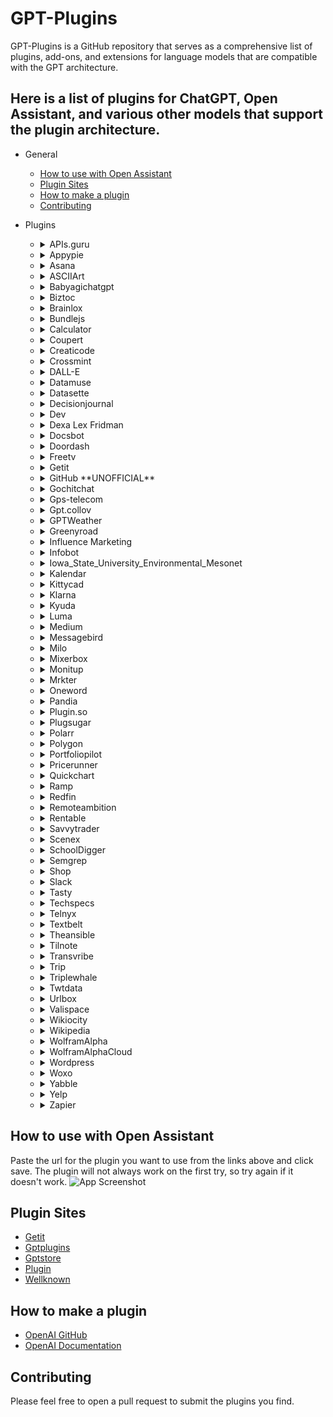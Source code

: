 # GPT-Plugins

GPT-Plugins is a GitHub repository that serves as a comprehensive list of plugins, add-ons, and extensions for language models that are compatible with the GPT architecture.

## Here is a list of plugins for ChatGPT, Open Assistant, and various other models that support the plugin architecture.

- General

  - [How to use with Open Assistant](#How-to-use-with-Open-Assistant)
  - [Plugin Sites](#Plugin-Sites)
  - [How to make a plugin](#How-to-make-a-plugin)
  - [Contributing](#Contributing)

- Plugins

  - <details>
    <summary>APIs.guru</summary>

    Plugin for accessing APIs.guru OpenAPI Directory.

    [Website](https://apis.guru/)

    [Plugin](https://apis.guru/.well-known/ai-plugin.json)

    </details>

  - <details>
    <summary>Appypie</summary>

    Plugin for Appypie, a no-code app development platform that allows users to create mobile apps without writing a single line of code.

    [Website](https://appypie.com)

    [Plugin](https://www.appypie.com/.well-known/ai-plugin.json)

    </details>

  - <details>
    <summary>Asana</summary>

    Asana is a project management tool that helps teams track their work and collaborate more effectively.

    [Website](https://asana.com/)

    [Plugin](https://app.asana.com/.well-known/ai-plugin.json)

    </details>

  - <details>
    <summary>ASCIIArt</summary>

    ASCIIArt is a plugin that generates ASCII art from text.

    [Plugin](https://chatgpt-plugin-ts.transitive-bullshit.workers.dev/.well-known/ai-plugin.json)

    </details>

  - <details>
    <summary>Babyagichatgpt</summary>

    Plugin for running autonomous agents to complete a final goal using BabyAGI.

    [Plugin](https://babyagichatgpt.skirano.repl.co/.well-known/ai-plugin.json)

    </details>

  - <details>
    <summary>Biztoc</summary>

    Plugin for querying BizToc for business news.

    [Website](https://biztoc.com/)

    [Plugin](https://biztoc.com/.well-known/ai-plugin.json)

    </details>

  - <details>
    <summary>Brainlox</summary>

    An AI-based Learn to Code platform is a personalized and interactive tool that utilizes machine learning algorithms to provide tailored guidance and real-time feedback to users learning a wide range of programming languages.

    [Website](https://brainlox.ai/)

    [Plugin](https://brainlox.ai/.well-known/ai-plugin.json)

    </details>

  - <details>
    <summary>Bundlejs</summary>

    BundleJS is an online tool that can bundle your projects, minify them, and show their gzip and brotli size, without having to install any npm packages, with typescript support, and it can treeshake and bundle multiple packages together.

    [Website](https://bundlejs.com/about)

    [Plugin](https://deno.bundlejs.com/.well-known/ai-plugin.json)

    </details>

  - <details>
    <summary>Calculator</summary>

    Calculator is a plugin that allows you to perform arithmetic calculations.

    [Plugin](https://chat-calculator-plugin.supportmirage.repl.co/.well-known/ai-plugin.json)

    </details>

  - <details>
    <summary>Coupert</summary>

    Coupert is a browser extension that automatically finds and applies coupon codes at checkout with a single click.

    [Website](https://www.coupert.com/)

    [Plugin](https://www.coupert.com/.well-known/ai-plugin.json)

    </details>

  - <details>
    <summary>Creaticode</summary>

    Creaticode is a platform that allows you to generate text using various language models.

    [Plugin](https://openai.creaticode.com/.well-known/ai-plugin.json)

    </details>

  - <details>
    <summary>Crossmint</summary>

    Crossmint is a tool for NFT creators to accept credit card payments.

    [Website](https://www.crossmint.com/)

    [Plugin](https://www.crossmint.com/.well-known/ai-plugin.json)

    </details>

  - <details>
    <summary>DALL-E</summary>

    DALL-E is a plugin that generates images from text.

    [Website](https://openai.com/product/dall-e-2)

    [Plugin](https://api.openai.com/.well-known/ai-plugin.json)

    </details>

  - <details>

    <summary>Datamuse</summary>

    Datamuse is a collection of websites, mobile apps, and APIs designed to help people create and communicate more effectively.

    [Website](https://datamuse.com/)

    [Plugin](https://datamuse.com/.well-known/ai-plugin.json)

    </details>

  - <details>

    <summary>Datasette</summary>

    Datasette is an open source multi-tool for exploring and publishing data

    [Website](https://datasette.io/)

    [Plugin](https://datasette.io/.well-known/ai-plugin.json)

    </details>

  - <details>

    <summary>Decisionjournal</summary>

    Decision Journal is a decision making analytics platform. Helping you document, review, and analyze your decision making.

    [Website](https://decisionjournalapp.com/)

    [Plugin](https://decisionjournalapp.com/.well-known/ai-plugin.json)

    </details>

  - <details>

    <summary>Dev</summary>

    Dev is a community of software developers getting together to help one another out.

    [Website](https://dev.to/)

    [Plugin](https://dev.to/.well-known/ai-plugin.json)

    </details>

  - <details>

    <summary>Dexa Lex Fridman</summary>

    Search across all of the Lex Fridman Podcast episodes – powered by Dexa AI.

    [Website](https://lexfridman.com/)

    [Plugin](https://chatgpt-plugin-dexa-lex-fridman.transitive-bullshit.workers.dev/.well-known/ai-plugin.json)

    </details>

  - <details>

    <summary>Docsbot</summary>

    Docsbot is a plugin that allows you to search for documentation using AI.

    [Website](https://docsbot.ai/)

    [Plugin](https://docsbot.ai/.well-known/ai-plugin.json)

    </details>

  - <details>

    <summary>Doordash</summary>

    Find a nearby DoorDash location using the DorrDash API.

    [Website](https://www.doordash.com/)

    [Plugin](https://consumer-mobile-bff.doordash.com/v1/aichat/static/ai-plugin.json)

    </details>

  - <details>

    <summary>Freetv</summary>

    FreeTV is a plugin for getting the latest news, including breaking and local news

    [Website](https://www.freetv-app.com/)

    [Plugin](https://www.freetv-app.com/.well-known/ai-plugin.json)

    </details>

  - <details>

    <summary>Getit</summary>

    Getit is an open GPT Plugin Registry.

    [Website](https://getit.ai/)

    [Plugin](https://api.getit.ai/.well_known/ai-plugin.json)

    </details>

  - <details>

    <summary>GitHub **UNOFFICIAL**</summary>

    GitHub is a plugin that allows you to search for repositories.

    [Website](https://github.com/)

    [Plugin](https://gh-plugin.teammait.com/.well-known/ai-plugin.json)

    </details>

  - <details>

    <summary>Gochitchat</summary>

    Gochitchat is an AI-powered chatbot that helps you work with text.

    [Website](https://gochitchat.ai/)

    [Plugin](https://gochitchat.ai/.well-known/ai-plugin.json)

    </details>

  - <details>

    <summary>Gps-telecom</summary>

    Get access to the very latest unified communication products, designed to integrate and futureproof your business.

    [Website](https://www.gps-telecom.com/)

    [Plugin](https://www.gps-telecom.com/.well-known/ai-plugin.json)

    </details>

  - <details>

    <summary>Gpt.collov</summary>

    Interior Design AI Generator.

    [Website](https://gpt.collov.com/)

    [Plugin](https://gpt.collov.com/.well-known/ai-plugin.json)

    </details>

  - <details>

    <summary>GPTWeather</summary>

    GPTWeather is a plugin that allows you to get weather forecasts.

    [Plugin](https://gptweather.skirano.repl.co/.well-known/ai-plugin.json)

    </details>

  - <details>

    <summary>Greenyroad</summary>

    Greenyroad is a plugin that reads multiple URLs and their content for chat context.

    [Website](https://www.greenyroad.com/)

    [Plugin](https://www.greenyroad.com/.well-known/ai-plugin.json)

    </details>

  - <details>

    <summary>Influence Marketing</summary>

    IMAI is a platform that helps brands find influencers to promote their products, manage campaigns, and track performance.

    [Website](https://influencermarketing.ai/)

    [Plugin](https://influencermarketing.ai/.well-known/ai-plugin.json)

    </details>

  - <details>

    <summary>Infobot</summary>

    Plugin for creating automatically updating wiki pages based on any ongoing topic or event.

    [Website](https://infobot.ai/)

    [Plugin](https://infobot.ai/.well-known/ai-plugin.json)

    </details>

  - <details>

    <summary>Iowa_State_University_Environmental_Mesonet</summary>

    Iowa State University Environmental Mesonet is a plugin that allows you to work with IEM data.

    [Website](https://mesonet.agron.iastate.edu/)

    [Plugin](https://mesonet.agron.iastate.edu/.well-known/ai-plugin.json)

    </details>

  - <details>

    <summary>Kalendar</summary>

    KalendarAI sales agents generate revenue on autopilot by reaching your potential customers and booking meetings through live chat sessions from 200+ million companies globally.

    [Website](https://kalendar.ai/)

    [Plugin](https://kalendar.ai/.well-known/ai-plugin.json)

    </details>

  - <details>

    <summary>Kittycad</summary>

    Plugin for interacting with CAD files and models.

    [Website](https://kittycad.io/)

    [Plugin](https://api.kittycad.io/.well-known/ai-plugin.json)

    </details>

  - <details>

    <summary>Klarna</summary>

    Search and compare prices from thousands of online shops.

    [Website](https://www.klarna.com/)

    [Plugin](https://www.klarna.com/.well-known/ai-plugin.json)

    </details>

  - <details>

    <summary>Kyuda</summary>

    Interact with over 1,000+ apps like Google Sheets, Gmail, HubSpot, Salesforce, and more.

    [Website](https://www.kyuda.io/)

    [Plugin](https://www.kyuda.io/.well-known/ai-plugin.json)

    </details>

  - <details>

    <summary>Luma</summary>

    Keep up with and manage your Luma events.

    [Website](https://lu.ma/)

    [Plugin](https://lu.ma/.well-known/ai-plugin.json)

    </details>

  - <details>

    <summary>Medium</summary>

    Medium is a plugin that allows you to search for articles.

    [Website](https://medium.com/)

    [Plugin](https://medium.com/.well-known/ai-plugin.json)

    </details>

  - <details>

    <summary>Messagebird</summary>

    MessageBird is a plugin that allows you to send SMS messages.

    [Website](https://www.messagebird.com/)

    [Plugin](https://www.messagebird.com/.well-known/ai-plugin.json)

    </details>

  - <details>

    <summary>Milo</summary>

    Curating the wisdom of village to give parents ideas that turn any 20 minutes from meh to magic.

    [Website](https://www.joinmilo.com/)

    [Plugin](https://www.joinmilo.com/.well-known/ai-plugin.json)

    </details>

  - <details>

    <summary>Mixerbox</summary>

    MixerBox is a plugin that allows you to search for music.

    [Website](https://www.mixerbox.com/)

    [Plugin](https://www.mixerbox.com/.well-known/ai-plugin.json)

    </details>

  - <details>

    <summary>Monitup</summary>

    Plugin that converts a natural language text into an SQL query.

    [Website](https://www.monitup.com/)

    [Plugin](https://www.monitup.com/.well-known/ai-plugin.json)

    </details>

  - <details>

    <summary>Mrkter</summary>

    Plugin for managing finance and marketing operation.

    [Website](https://mrkter.io/)

    [Plugin](https://mrkter.io/.well-known/ai-plugin.json)

    </details>

  - <details>

    <summary>Oneword</summary>

    Check the availability of a domain and compare prices across different registrars.

    [Website](https://oneword.domains/)

    [Plugin](https://oneword.domains/.well-known/ai-plugin.json)

    </details>

  - <details>

    <summary>Pandia</summary>

    Receive the latest AI news and guides in French

    [Website](https://pandia.pro/)

    [Plugin](https://pandia.pro/.well-known/ai-plugin.json)

    </details>

  - <details>

    <summary>Plugin.so</summary>

    Plugin.so is a plugin that allows you to search for plugins.

    [Website](https://plugin.so/)

    [Plugin](https://plugin.so/.well-known/ai-plugin.json)

    </details>

  - <details>

    <summary>Plugsugar</summary>

    Search for information from the internet

    [Website](https://websearch.plugsugar.com/)

    [Plugin](https://websearch.plugsugar.com/.well-known/ai-plugin.json)

    </details>

  - <details>

    <summary>Polarr</summary>

    Polarr filters plugin for finding a filter that can be used to edit photos or videos.

    [Website](https://polarr.co/)

    [Plugin](https://polarr.co/.well-known/ai-plugin.json)

    </details>

  - <details>

    <summary>Polygon</summary>

    Market data, news, and fundamentals for stocks, options, forex, and crypto from Polygon.io.

    [Website](https://polygon.io/)

    [Plugin](https://polygon.io/.well-known/ai-plugin.json)

    </details>

  - <details>

    <summary>Portfoliopilot</summary>

    Your AI investing guide: portfolio assessment, recommendations, answers to all finance questions.

    [Website](https://portfoliopilot.com/)

    [Plugin](https://portfoliopilot.com/.well-known/ai-plugin.json)

    </details>

  - <details>

    <summary>Pricerunner</summary>

    PriceRunner is a plugin that allows you to search for products.

    [Website](https://www.pricerunner.com/)

    [Plugin](https://www.pricerunner.com/.well-known/ai-plugin.json)

    </details>

  - <details>

    <summary>Quickchart</summary>

    QuickChart is a plugin that allows you to create charts and QR codes.

    [Website](https://quickchart.io/)

    [Plugin](https://quickchart.io/.well-known/ai-plugin.json)

    </details>

  - <details>

    <summary>Ramp</summary>

    Plugin for managing a Ramp account. You can view transactions, reimbursements, cards, memos, receipts, and users.

    [Website](https://ramp.com/)

    [Plugin](https://ramp.com/.well-known/ai-plugin.json)

    </details>

  - <details>

    <summary>Redfin</summary>

    Redfin is a plugin that allows you to search for homes.

    [Website](https://www.redfin.com/)

    [Plugin](https://www.redfin.com/.well-known/ai-plugin.json)

    </details>

  - <details>

    <summary>Remoteambition</summary>

    Remoteambition is a plugin that allows you to search for remote jobs.

    [Website](https://remoteambition.com/)

    [Plugin](https://remoteambition.com/.well-known/ai-plugin.json)

    </details>

  - <details>

    <summary>Rentable</summary>

    Rentable is a plugin that allows you to search for apartments.

    [Website](https://www.rentable.co/)

    [Plugin](https://www.rentable.co/.well-known/ai-plugin.json)

    </details>

  - <details>

    <summary>Savvytrader</summary>

    Realtime stock, crypto and other investment data.

    [Website](https://savvytrader.com/)

    [Plugin](https://savvytrader.com/.well-known/ai-plugin.json)

    </details>

  - <details>

    <summary>Scenex</summary>

    Plugin for explaining image. You can send an image URL or base64 encoded image and get an explanation of the image.

    [Website](https://scenex.jina.ai/)

    [Plugin](https://scenex.jina.ai/.well-known/ai-plugin.json)

    </details>

  - <details>

    <summary>SchoolDigger</summary>

    Get detailed data on over 120,000 K-12 schools and 18,500 districts in the United States.

    [Website](https://www.schooldigger.com/)

    [Plugin](https://www.schooldigger.com/.well-known/ai-plugin.json)

    </details>

  - <details>

    <summary>Semgrep</summary>

    Semgrep is a plugin that allows you to search for security vulnerabilities.

    [Website](https://semgrep.dev/)

    [Plugin](https://semgrep.dev/.well-known/ai-plugin.json)

    </details>

  - <details>

    <summary>Shop</summary>

    Shop is a plugin that allows you to search for products.

    [Website](https://shop.app/)

    [Plugin](https://shop.app/.well-known/ai-plugin.json)

    </details>

  - <details>

    <summary>Slack</summary>

    Plugin for querying Slack.

    [Website](https://slack.com/)

    [Plugin](https://slack.com/.well-known/ai-plugin.json)

    </details>

  - <details>

    <summary>Tasty</summary>

    Tasty is a plugin that allows you to search for recipes.

    [Website](https://tasty.co/)

    [Plugin](https://tasty.co/.well-known/ai-plugin.json)

    </details>

  - <details>

    <summary>Techspecs</summary>

    Techspecs is a plugin that allows you to search for tech specs.

    [Website](https://techspecs.io/)

    [Plugin](https://techspecs.io/.well-known/ai-plugin.json)

    </details>

  - <details>

    <summary>Telnyx</summary>

    Send and receive text messages, look up information about phone numbers, make and receive phone calls, store and retrieve files, all using the Telnyx API.

    [Website](https://telnyx.com/)

    [Plugin](https://telnyx.com/.well-known/ai-plugin.json)

    </details>

  - <details>

    <summary>Textbelt</summary>

    Textbelt is a plugin that allows you to send SMS messages.

    [Website](https://textbelt.com/)

    [Plugin](https://textbelt.com/.well-known/ai-plugin.json)

    </details>

  - <details>

    <summary>Theansible</summary>

    Theansible is a plugin that allows you to search for Ansible modules.

    [Website](https://www.theansible.com/)

    [Plugin](https://www.theansible.com/.well-known/ai-plugin.json)

    </details>

  - <details>

    <summary>Tilnote</summary>

    Plugin for managing a personal notes. You can add, view your notes.

    [Website](https://tilnote.io/)

    [Plugin](https://tilnote.io/.well-known/ai-plugin.json)

    </details>

  - <details>

    <summary>Transvribe</summary>

    Plugin that answers questions based on content in a YouTube video.

    [Website](https://www.transvribe.com/)

    [Plugin](https://www.transvribe.com/.well-known/ai-plugin.json)

    </details>

  - <details>

    <summary>Trip</summary>

    Plugin for users to effortlessly get customized travel product recommendation and itinerary planning including hotels and flights.

    [Website](https://www.trip.com/)

    [Plugin](https://www.trip.com/.well-known/ai-plugin.json)

    </details>

  - <details>

    <summary>Triplewhale</summary>

    Triplewhale is a plugin that allows you to search for movies.

    [Website](https://www.triplewhale.com/)

    [Plugin](https://www.triplewhale.com/.well-known/ai-plugin.json)

    </details>

  - <details>

    <summary>Twtdata</summary>

    Access a wealth of information about any Twitter account, including their activity, followers, and more.

    [Website](https://www.twtdata.com/)

    [Plugin](https://www.twtdata.com/.well-known/ai-plugin.json)

    </details>

  - <details>

    <summary>Urlbox</summary>

    Urlbox is a plugin that allows you to take screenshots of websites.

    [Website](https://urlbox.io/)

    [Plugin](https://urlbox.io/.well-known/ai-plugin.json)

    </details>

  - <details>

    <summary>Valispace</summary>

    Valispace is a plugin that allows you to search for engineering data.

    [Website](https://www.valispace.com/)

    [Plugin](https://www.valispace.com/.well-known/ai-plugin.json)

    </details>

  - <details>

    <summary>Wikiocity</summary>

    Wikiocity is a plugin that allows you to search for local businesses.

    [Website](https://www.wikiocity.com/)

    [Plugin](https://www.wikiocity.com/.well-known/ai-plugin.json)

    </details>

  - <details>

    <summary>Wikipedia</summary>

    Wikipedia is a plugin that allows you to search for Wikipedia articles.

    [Website](https://www.wikipedia.org/)

    [Plugin](https://oasst-plugins.dumbserg.al:2083/plugins/wikipedia-plugin.json)

    </details>

  - <details>

    <summary>WolframAlpha</summary>

    Access computation, math, curated knowledge & real-time data through Wolfram|Alpha and Wolfram Language.

    [Website](https://www.wolframalpha.com/)

    [Plugin](https://www.wolframalpha.com/.well-known/ai-plugin.json)

    </details>

  - <details>

    <summary>WolframAlphaCloud</summary>

    Dynamic computation and curated data from Wolfram Alpha.

    [Website](https://www.wolframcloud.com/)

    [Plugin](https://www.wolframcloud.com/.well-known/ai-plugin.json)

    </details>

  - <details>

    <summary>Wordpress</summary>

    Wordpress is a plugin that allows you to search for Wordpress articles.

    [Website](https://wordpress.com/)

    [Plugin](https://wordpress.com/.well-known/ai-plugin.json)

    </details>

  - <details>

    <summary>Woxo</summary>

    Plugin for create video from prompt

    [Website](https://woxo.tech/)

    [Plugin](https://woxo.tech/.well-known/ai-plugin.json)

    </details>

  - <details>

    <summary>Yabble</summary>

    Your ultimate AI research assistant; create surveys, specify audiences, collect data & analyze.

    [Website](https://yabblezone.net/)

    [Plugin](https://yabblezone.net/.well-known/ai-plugin.json)

    </details>

  - <details>

    <summary>Yelp</summary>

    Yelp is a plugin that allows you to search for local businesses.

    [Website](https://www.yelp.com/)

    [Plugin](https://www.yelp.com/.well-known/ai-plugin.json)

    </details>

  - <details>

    <summary>Zapier</summary>

    Zapier is a plugin that allows you to connect your apps and automate workflows.

    [Website](https://zapier.com/)

    [Plugin](https://zapier.com/.well-known/ai-plugin.json)

## How to use with Open Assistant

Paste the url for the plugin you want to use from the links above and click save. The plugin will not always work on the first try, so try again if it doesn't work.
![App Screenshot](https://cdn.jsdelivr.net/gh/targed/GPT-Plugins@main/Media/OA-Plugins.png)

## Plugin Sites

- [Getit](https://www.getit.ai/gpt-plugins)
- [Gptplugins](https://www.gptplugins.app/)
- [Gptstore](https://gptstore.ai/)
- [Plugin](https://plugin.so/)
- [Wellknown](https://www.wellknown.ai/)

## How to make a plugin

- [OpenAI GitHub](https://github.com/openai/plugins-quickstart)
- [OpenAI Documentation](https://platform.openai.com/docs/plugins/introduction)

## Contributing

Please feel free to open a pull request to submit the plugins you find.
